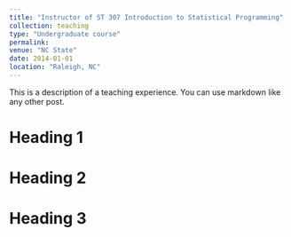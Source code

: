 ```yaml
---
title: "Instructor of ST 307 Introduction to Statistical Programming"
collection: teaching
type: "Undergraduate course"
permalink: 
venue: "NC State"
date: 2014-01-01
location: "Raleigh, NC"
---
```


This is a description of a teaching experience. You can use markdown like any other post.

Heading 1
======

Heading 2
======

Heading 3
======
